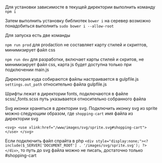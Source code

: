 Для установки зависимосте в текущей директории выполнить команду `npm i`

Затем выполнить установку библиотек `bower i` на серевер возможно понадобиться выполнить `sudo bower i --allow-root`

Для запуска есть две команды

`npm run prod` для prodaction не составляет карту стилей и скриптов, минимизирует файл css

`npm run dev` для разработки, включает карты стилей и скритов, не минимизирует файл css, карта js будет доступна только при подключении main.js

Директория куда собираются файлы настраивается в gulpfile.js `settings.out_path` относительно файла gulpfile.js

Шрифты лежат в директории fonts, подключаются в файле scss/_fonts.scss путь указывается относительно собранного файла

Svg иконки храняться в дректории svg. Подключить иконку svg из sprite можно следующим образом, где `shopping-cart` имя файла из 
директории svg

`<svg>
    <use xlink:href="/www/images/svg/sprite.svg#shopping-cart"></use>
</svg>`

Если подключить файл спрайта в php `<div style="display:none;"><? include($_SERVER['DOCUMENT_ROOT'] . '/images/svg/sprite.svg'); ?></div>`, 
то путь до svg файла можно не писать, достаточно только #shopping-cart
